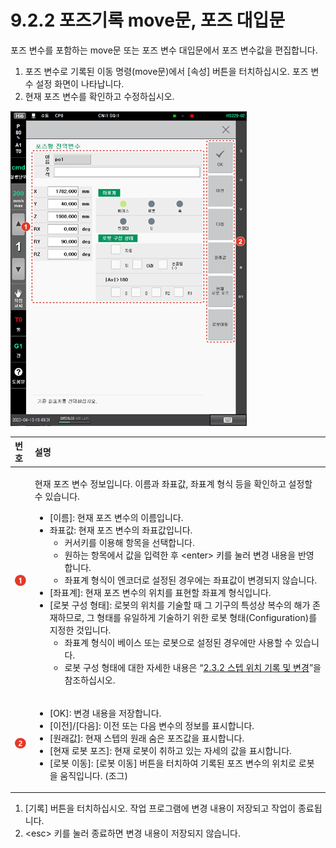 # 9.2.2 포즈기록 move문, 포즈 대입문

포즈 변수를 포함하는 move문 또는 포즈 변수 대입문에서 포즈 변수값을 편집합니다.

1. 포즈 변수로 기록된 이동 명령\(move문\)에서 \[속성\] 버튼을 터치하십시오. 포즈 변수 설정 화면이 나타납니다.
2. 현재 포즈 변수를 확인하고 수정하십시오.

![](../../.gitbook/assets/image%20%28260%29.png)

<table>
  <thead>
    <tr>
      <th style="text-align:left">&#xBC88;&#xD638;</th>
      <th style="text-align:left">&#xC124;&#xBA85;</th>
    </tr>
  </thead>
  <tbody>
    <tr>
      <td style="text-align:left">
        <img src="../../.gitbook/assets/c1.png" alt/>
      </td>
      <td style="text-align:left">
        <p>&#xD604;&#xC7AC; &#xD3EC;&#xC988; &#xBCC0;&#xC218; &#xC815;&#xBCF4;&#xC785;&#xB2C8;&#xB2E4;.
          &#xC774;&#xB984;&#xACFC; &#xC88C;&#xD45C;&#xAC12;, &#xC88C;&#xD45C;&#xACC4;
          &#xD615;&#xC2DD; &#xB4F1;&#xC744; &#xD655;&#xC778;&#xD558;&#xACE0; &#xC124;&#xC815;&#xD560;
          &#xC218; &#xC788;&#xC2B5;&#xB2C8;&#xB2E4;.</p>
        <ul>
          <li>[&#xC774;&#xB984;]: &#xD604;&#xC7AC; &#xD3EC;&#xC988; &#xBCC0;&#xC218;&#xC758;
            &#xC774;&#xB984;&#xC785;&#xB2C8;&#xB2E4;.</li>
          <li>&#xC88C;&#xD45C;&#xAC12;: &#xD604;&#xC7AC; &#xD3EC;&#xC988; &#xBCC0;&#xC218;&#xC758;
            &#xC88C;&#xD45C;&#xAC12;&#xC785;&#xB2C8;&#xB2E4;.
            <ul>
              <li>&#xCEE4;&#xC11C;&#xD0A4;&#xB97C; &#xC774;&#xC6A9;&#xD574; &#xD56D;&#xBAA9;&#xC744;
                &#xC120;&#xD0DD;&#xD569;&#xB2C8;&#xB2E4;.</li>
              <li>&#xC6D0;&#xD558;&#xB294; &#xD56D;&#xBAA9;&#xC5D0;&#xC11C; &#xAC12;&#xC744;
                &#xC785;&#xB825;&#xD55C; &#xD6C4; &lt;enter&gt; &#xD0A4;&#xB97C; &#xB20C;&#xB7EC;
                &#xBCC0;&#xACBD; &#xB0B4;&#xC6A9;&#xC744; &#xBC18;&#xC601;&#xD569;&#xB2C8;&#xB2E4;.</li>
              <li>&#xC88C;&#xD45C;&#xACC4; &#xD615;&#xC2DD;&#xC774; &#xC5D4;&#xCF54;&#xB354;&#xB85C;
                &#xC124;&#xC815;&#xB41C; &#xACBD;&#xC6B0;&#xC5D0;&#xB294; &#xC88C;&#xD45C;&#xAC12;&#xC774;
                &#xBCC0;&#xACBD;&#xB418;&#xC9C0; &#xC54A;&#xC2B5;&#xB2C8;&#xB2E4;.</li>
            </ul>
          </li>
          <li>[&#xC88C;&#xD45C;&#xACC4;]: &#xD604;&#xC7AC; &#xD3EC;&#xC988; &#xBCC0;&#xC218;&#xC758;
            &#xC704;&#xCE58;&#xB97C; &#xD45C;&#xD604;&#xD560; &#xC88C;&#xD45C;&#xACC4;
            &#xD615;&#xC2DD;&#xC785;&#xB2C8;&#xB2E4;.</li>
          <li>[&#xB85C;&#xBD07; &#xAD6C;&#xC131; &#xD615;&#xD0DC;]: &#xB85C;&#xBD07;&#xC758;
            &#xC704;&#xCE58;&#xB97C; &#xAE30;&#xC220;&#xD560; &#xB54C; &#xADF8; &#xAE30;&#xAD6C;&#xC758;
            &#xD2B9;&#xC131;&#xC0C1; &#xBCF5;&#xC218;&#xC758; &#xD574;&#xAC00; &#xC874;&#xC7AC;&#xD558;&#xBBC0;&#xB85C;,
            &#xADF8; &#xD615;&#xD0DC;&#xB97C; &#xC720;&#xC77C;&#xD558;&#xAC8C; &#xAE30;&#xC220;&#xD558;&#xAE30;
            &#xC704;&#xD55C; &#xB85C;&#xBD07; &#xD615;&#xD0DC;(Configuration)&#xB97C;
            &#xC9C0;&#xC815;&#xD55C; &#xAC83;&#xC785;&#xB2C8;&#xB2E4;.
            <ul>
              <li>&#xC88C;&#xD45C;&#xACC4; &#xD615;&#xC2DD;&#xC774; &#xBCA0;&#xC774;&#xC2A4;
                &#xB610;&#xB294; &#xB85C;&#xBD07;&#xC73C;&#xB85C; &#xC124;&#xC815;&#xB41C;
                &#xACBD;&#xC6B0;&#xC5D0;&#xB9CC; &#xC0AC;&#xC6A9;&#xD560; &#xC218; &#xC788;&#xC2B5;&#xB2C8;&#xB2E4;.</li>
              <li>&#xB85C;&#xBD07; &#xAD6C;&#xC131; &#xD615;&#xD0DC;&#xC5D0; &#xB300;&#xD55C;
                &#xC790;&#xC138;&#xD55C; &#xB0B4;&#xC6A9;&#xC740; &#x201C;<a href="../../2-operation/2-3-step/step-pose-modify/">2.3.2 &#xC2A4;&#xD15D; &#xC704;&#xCE58; &#xAE30;&#xB85D; &#xBC0F; &#xBCC0;&#xACBD;</a>&#x201D;&#xC744;
                &#xCC38;&#xC870;&#xD558;&#xC2ED;&#xC2DC;&#xC624;.</li>
            </ul>
          </li>
        </ul>
      </td>
    </tr>
    <tr>
      <td style="text-align:left">
        <img src="../../.gitbook/assets/c2.png" alt/>
      </td>
      <td style="text-align:left">
        <ul>
          <li>[OK]: &#xBCC0;&#xACBD; &#xB0B4;&#xC6A9;&#xC744; &#xC800;&#xC7A5;&#xD569;&#xB2C8;&#xB2E4;.</li>
          <li>[&#xC774;&#xC804;]/[&#xB2E4;&#xC74C;]: &#xC774;&#xC804; &#xB610;&#xB294;
            &#xB2E4;&#xC74C; &#xBCC0;&#xC218;&#xC758; &#xC815;&#xBCF4;&#xB97C; &#xD45C;&#xC2DC;&#xD569;&#xB2C8;&#xB2E4;.</li>
          <li>[&#xC6D0;&#xB798;&#xAC12;]: &#xD604;&#xC7AC; &#xC2A4;&#xD15D;&#xC758;
            &#xC6D0;&#xB798; &#xC228;&#xC740; &#xD3EC;&#xC988;&#xAC12;&#xC744; &#xD45C;&#xC2DC;&#xD569;&#xB2C8;&#xB2E4;.</li>
          <li>[&#xD604;&#xC7AC; &#xB85C;&#xBD07; &#xD3EC;&#xC988;]: &#xD604;&#xC7AC;
            &#xB85C;&#xBD07;&#xC774; &#xCDE8;&#xD558;&#xACE0; &#xC788;&#xB294; &#xC790;&#xC138;&#xC758;
            &#xAC12;&#xC744; &#xD45C;&#xC2DC;&#xD569;&#xB2C8;&#xB2E4;.</li>
          <li>[&#xB85C;&#xBD07; &#xC774;&#xB3D9;]: [&#xB85C;&#xBD07; &#xC774;&#xB3D9;]
            &#xBC84;&#xD2BC;&#xC744; &#xD130;&#xCE58;&#xD558;&#xC5EC; &#xAE30;&#xB85D;&#xB41C;
            &#xD3EC;&#xC988; &#xBCC0;&#xC218;&#xC758; &#xC704;&#xCE58;&#xB85C; &#xB85C;&#xBD07;&#xC744;
            &#xC6C0;&#xC9C1;&#xC785;&#xB2C8;&#xB2E4;. (&#xC870;&#xADF8;)</li>
        </ul>
      </td>
    </tr>
  </tbody>
</table>

1. \[기록\] 버튼을 터치하십시오. 작업 프로그램에 변경 내용이 저장되고 작업이 종료됩니다.
2. &lt;esc&gt; 키를 눌러 종료하면 변경 내용이 저장되지 않습니다.

